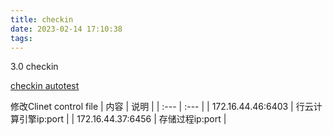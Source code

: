 ```yaml
---
title: checkin
date: 2023-02-14 17:10:38
tags:
---
```


3.0 checkin

<!-- more -->

[checkin autotest](http://172.16.12.45/afe/#tab_id=view_job&object_id=145411)

修改Clinet control file
| 内容 | 说明 |
| :--- | :--- |
| 172.16.44.46:6403 | 行云计算引擎ip:port |
| 172.16.44.37:6456 | 存储过程ip:port |
